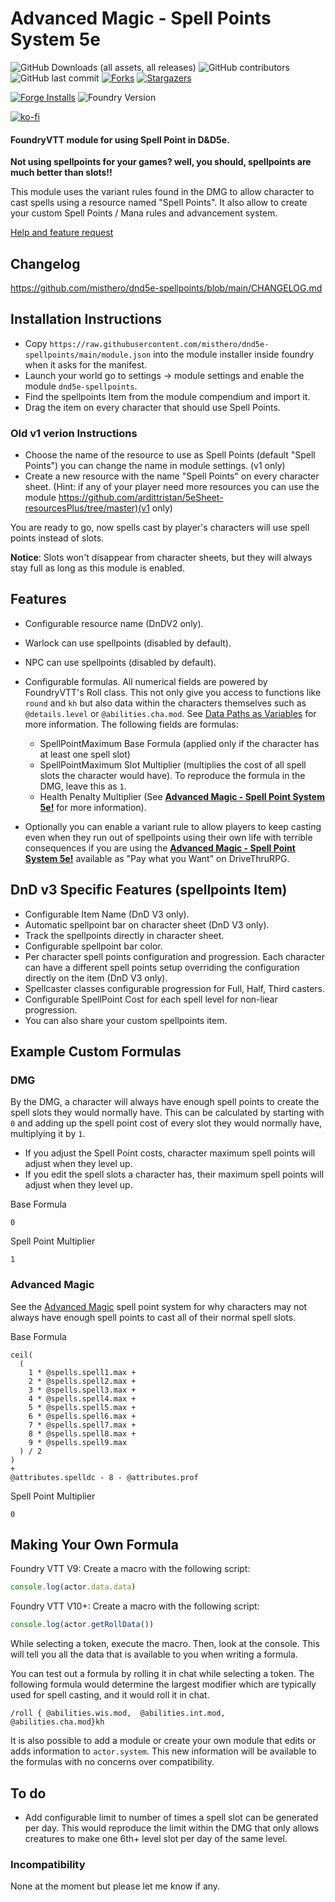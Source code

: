 # Advanced Magic - Spell Points System 5e

![GitHub Downloads (all assets, all releases)][download-shield] ![GitHub contributors][contributor-shield] ![GitHub last commit][last-commit-shield] [![Forks][forks-shield]][forks-url] [![Stargazers][stars-shield]][stars-url]

[![Forge Installs][forge-installs]][forge-link] ![Foundry Version](https://img.shields.io/endpoint?label=Foundry%20VTT%20versions:&url=https://foundryshields.com/version?url=https://raw.githubusercontent.com/misthero/dnd5e-spellpoints/main/module.json)

[![ko-fi](https://img.shields.io/badge/ko--fi-Support%20Me-red?style=flat-square&logo=ko-fi)](https://ko-fi.com/misthero)

#### FoundryVTT module for using  Spell Point in D&D5e.

**Not using spellpoints for your games? well, you should, spellpoints are much better than slots!!**

This module uses the variant rules found in the DMG to allow character to cast spells using a resource named "Spell Points". It also allow to create your custom Spell Points / Mana rules and advancement system.

[Help and feature request]([issues])

## Changelog

<https://github.com/misthero/dnd5e-spellpoints/blob/main/CHANGELOG.md>

## Installation Instructions

- Copy `https://raw.githubusercontent.com/misthero/dnd5e-spellpoints/main/module.json` into the module installer inside foundry when it asks for the manifest.
- Launch your world go to settings -> module settings and enable the module `dnd5e-spellpoints`.
- Find the spellpoints Item from the module compendium and import it.
- Drag the item on every character that should use Spell Points.

### Old v1 verion Instructions

- Choose the name of the resource to use as Spell Points (default "Spell Points") you can change the name in module settings. (v1 only)
- Create a new resource with the name "Spell Points" on every character sheet. (Hint: if any of your player need more resources you can use the module <https://github.com/ardittristan/5eSheet-resourcesPlus/tree/master)(v1> only)

You are ready to go, now spells cast by player's characters will use spell points instead of slots.

**Notice**: Slots won't disappear from character sheets, but they will always stay full as long as this module is enabled.

## Features

- Configurable resource name (DnDV2 only).

- Warlock can use spellpoints (disabled by default).
- NPC can use spellpoints (disabled by default).
- Configurable formulas. All numerical fields are powered by FoundryVTT's Roll class. This not only give you access to functions like `round` and `kh` but also data within the characters themselves such as `@details.level` or `@abilities.cha.mod`. See [Data Paths as Variables](https://foundryvtt.com/article/dice-advanced/) for more information. The following fields are formulas:
  - SpellPointMaximum Base Formula (applied only if the character has at least one spell slot)
  - SpellPointMaximum Slot Multiplier (multiplies the cost of all spell slots the character would have). To reproduce the formula in the DMG, leave this as `1`.
  - Health Penalty Multiplier (See **[Advanced Magic - Spell Point System 5e!](https://www.drivethrurpg.com/product/272967/Advanced-Magic--Spell-Points-System-5e)** for more information).
- Optionally you can enable a variant rule to allow players to keep casting even when they run out of spellpoints using their own life with terrible consequences if you are using the **[Advanced Magic - Spell Point System 5e!](https://www.drivethrurpg.com/product/272967/Advanced-Magic--Spell-Points-System-5e)** available as "Pay what you Want" on DriveThruRPG.

## DnD v3 Specific Features (spellpoints Item)

- Configurable Item Name (DnD V3 only).
- Automatic spellpoint bar on character sheet (DnD V3 only).
- Track the spellpoints directly in character sheet.
- Configurable spellpoint bar color.
- Per character spell points configuration and progression. Each character can have a different spell points setup overriding the configuration directly on the item (DnD V3 only).
- Spellcaster classes configurable progression for Full, Half, Third casters.
- Configurable SpellPoint Cost for each spell level for non-liear progression.
- You can also share your custom spellpoints item.

## Example Custom Formulas

### DMG

By the DMG, a character will always have enough spell points to create the spell slots they would normally have. This can be calculated by starting with `0` and  adding up the spell point cost of every slot they would normally have, multiplying it by `1`.

- If you adjust the Spell Point costs, character maximum spell points will adjust when they level up.
- If you edit the spell slots a character has, their maximum spell points will adjust when they level up.

Base Formula

```
0
```

Spell Point Multiplier

```
1
```

### Advanced Magic

See the [Advanced Magic](https://www.dmsguild.com/product/272967/Advanced-Magic--Spell-Points-System-5e) spell point system for why characters may not always have enough spell points to cast all of their normal spell slots.

Base Formula

```
ceil(
  (
    1 * @spells.spell1.max +
    2 * @spells.spell2.max +
    3 * @spells.spell3.max +
    4 * @spells.spell4.max +
    5 * @spells.spell5.max +
    6 * @spells.spell6.max +
    7 * @spells.spell7.max +
    8 * @spells.spell8.max +
    9 * @spells.spell9.max
  ) / 2
)
+
@attributes.spelldc - 8 - @attributes.prof
```

Spell Point Multiplier

```
0
```

## Making Your Own Formula

Foundry VTT V9: Create a macro with the following script:

```js
console.log(actor.data.data)
```

Foundry VTT V10+: Create a macro with the following script:

```js
console.log(actor.getRollData())
```

While selecting a token, execute the macro. Then, look at the console. This will tell you all the data that is available to you when writing a formula.

You can test out a formula by rolling it in chat while selecting a token. The following formula would determine the largest modifier which are typically used for spell casting, and it would roll it in chat.

```
/roll { @abilities.wis.mod,  @abilities.int.mod,  @abilities.cha.mod}kh
```

It is also possible to add a module or create your own module that edits or adds information to `actor.system`. This new information will be available to the formulas with no concerns over compatibility.

## To do

- Add configurable limit to number of times a spell slot can be generated per day. This would reproduce the limit within the DMG that only allows creatures to make one 6th+ level slot per day of the same level.

### Incompatibility

None at the moment but please let me know if any.


[issues]: https://github.com/misthero/dnd5e-spellpoints/issues
[forks-shield]: https://img.shields.io/github/forks/misthero/dnd5e-spellpoints.svg?style=flat-round
[forks-url]: https://github.com/forks/misthero/dnd5e-spellpoints/network/members
[stars-shield]: https://img.shields.io/github/stars/misthero/dnd5e-spellpoints.svg?style=flat-round
[stars-url]: https://github.com/misthero/dnd5e-spellpoints/stargazers
[download-shield]: https://img.shields.io/github/downloads/misthero/dnd5e-spellpoints/total?label=Latest%20Downloads
[contributor-shield]: https://img.shields.io/github/contributors/misthero/dnd5e-spellpoints?label=Contributors
[last-commit-shield]: https://img.shields.io/github/last-commit/misthero/dnd5e-spellpoints?label=Last%20Commit
[forge-installs]: https://img.shields.io/badge/dynamic/json?label=Forge%20Installs&query=package.installs&suffix=%25&url=https://forge-vtt.com/api/bazaar/package/dnd5e-spellpoints&colorB=blueviolet
[forge-link]: https://forge-vtt.com/bazaar#package=dnd5e-spellpoints